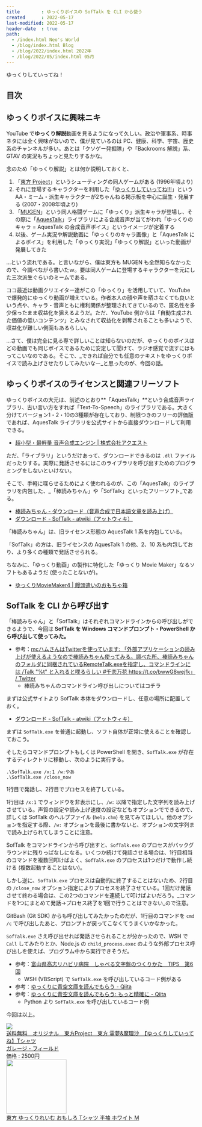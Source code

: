 ```yaml
---
title        : ゆっくりボイスの SofTalk を CLI から使う
created      : 2022-05-17
last-modified: 2022-05-17
header-date  : true
path:
  - /index.html Neo's World
  - /blog/index.html Blog
  - /blog/2022/index.html 2022年
  - /blog/2022/05/index.html 05月
---
```


ゆっくりしていってね！

## 目次

## ゆっくりボイスに興味ニキ

YouTube で**ゆっくり解説**動画を見るようになって久しい。政治や軍事系、時事ネタには全く興味がないので、僕が見ているのは PC、健康、科学、宇宙、歴史系のチャンネルが多い。あとは「クソゲー発掘隊」や「Backrooms 解説」系、GTAV の実況もちょっと見たりするかな。

念のため「ゆっくり解説」とは何か説明しておくと、

1. 「[東方 Project](https://ja.wikipedia.org/wiki/%E6%9D%B1%E6%96%B9Project)」というシューティングの同人ゲームがある (1996年頃より)
2. それに登場するキャラクターを利用した「[ゆっくりしていってね!!!](https://ja.wikipedia.org/wiki/%E3%82%86%E3%81%A3%E3%81%8F%E3%82%8A%E3%81%97%E3%81%A6%E3%81%84%E3%81%A3%E3%81%A6%E3%81%AD!!!)」という AA・ミーム・派生キャラクターが2ちゃんねる掲示板を中心に誕生・発展する (2007・2008年頃より)
3. 「[MUGEN](https://ja.wikipedia.org/wiki/M.U.G.E.N)」という同人格闘ゲームに「ゆっくり」派生キャラが登場し、その際に「[AquesTalk](https://www.a-quest.com/)」ライブラリによる合成音声が当てがわれ「ゆっくりのキャラ = AquesTalk の合成音声ボイス」というイメージが定着する
4. 以後、ゲーム実況や解説動画に「ゆっくりのキャラ画像」と「AquesTalk によるボイス」を利用した「ゆっくり実況」「ゆっくり解説」といった動画が発展してきた

…という流れである。と言いながら、僕は東方も MUGEN も全然知らなかったので、今調べながら書いたｗ。要は同人ゲームに登場するキャラクターを元にした三次派生ぐらいのミームである。

ココ最近は動画クリエイター達がこの「ゆっくり」を活用していて、YouTube で爆発的にゆっくり動画が増えている。作者本人の顔や声を晒さなくても良いという点や、キャラ・音声ともに権利関係が整理されてきているので、匿名性を多少保ったまま収益化を狙えるようだ。ただ、YouTube 側からは「自動生成された価値の低いコンテンツ」とみなされて収益化を剥奪されることも多いようで、収益化が難しい側面もあるらしい。

…さて、僕は完全に見る専で詳しいことは知らないのだが、ゆっくりのボイスはどの動画でも同じボイスであるために安定して聞けて、ラジオ感覚で流すにはもってこいなのである。そこで、_できれば自分でも任意のテキストをゆっくりボイスで読み上げさせたりしてみたいなー_と思ったのが、今回の話。

## ゆっくりボイスのライセンスと関連フリーソフト

ゆっくりボイスの大元は、前述のとおり**「AquesTalk」**という合成音声ライブラリ、古い言い方をすれば「Text-To-Speech」のライブラリである。大きく分けてバージョン1・2・10の3種類が存在しており、制限つきのフリーの評価版であれば、AquesTalk ライブラリを公式サイトから直接ダウンロードして利用できる。

- [超小型・最軽量 音声合成エンジン | 株式会社アクエスト](https://www.a-quest.com/)

ただ、「ライブラリ」というだけあって、ダウンロードできるのは `.dll` ファイルだったりする。実際に発話させるにはこのライブラリを呼び出すためのプログラミングをしないといけない。

そこで、手軽に喋らせるためによく使われるのが、この「AquesTalk」のライブラリを内包した、_「棒読みちゃん」や「SofTalk」といったフリーソフト_である。

- [棒読みちゃん - ダウンロード（音声合成で日本語文章を読み上げ）](https://chi.usamimi.info/Program/Application/BouyomiChan/)
- [ダウンロード - SofTalk - atwiki（アットウィキ）](https://w.atwiki.jp/softalk/pages/15.html)

「棒読みちゃん」は、旧ライセンス形態の AquesTalk 1 系を内包している。

「SofTalk」の方は、旧ライセンスの AquesTalk 1 の他、2、10 系も内包しており、より多くの種類で発話させられる。

ちなみに、「ゆっくり動画」の製作に特化した「ゆっくり Movie Maker」なるソフトもあるようだ (使ったことないが)。

- [ゆっくりMovieMaker4 | 饅頭遣いのおもちゃ箱](https://manjubox.net/ymm4/)

## SofTalk を CLI から呼び出す

「棒読みちゃん」と「SofTalk」はそれぞれコマンドラインからの呼び出しができるようで、今回は **SofTalk を Windows コマンドプロンプト・PowerShell から呼び出して使ってみた。**

- 参考：[mcハムさんはTwitterを使っています: 「外部アプリケーションの読み上げが使えるようなので棒読みちゃん使ってみる。調べた所、棒読みちゃんのフォルダに同梱されているRemoteTalk.exeを指定し、コマンドラインには /Talk "%t" と入れると喋るらしい #千恋万花 https://t.co/bwwG8wejfk」 / Twitter](https://twitter.com/mc_hum/status/759307529268584452)
  - 棒読みちゃんのコマンドライン呼び出しについてはコチラ

まずは公式サイトより SofTalk 本体をダウンロードし、任意の場所に配置しておく。

- [ダウンロード - SofTalk - atwiki（アットウィキ）](https://w.atwiki.jp/softalk/pages/15.html)

まずは `SofTalk.exe` を普通に起動し、ソフト自体が正常に使えることを確認しておこう。

そしたらコマンドプロンプトもしくは PowerShell を開き、`SofTalk.exe` が存在するディレクトリに移動し、次のように実行する。

```batch
.\SofTalk.exe /x:1 /w:やあ
.\SofTalk.exe /close_now
```

1行目で発話し、2行目でプロセスを終了している。

1行目は `/x:1` でウィンドウを非表示にし、`/w:` 以降で指定した文字列を読み上げさせている。声質の設定や読み上げ速度の設定などもオプションでできるので、詳しくは SofTalk のヘルプファイル (`help.chm`) を見てみてほしい。他のオプションを指定する際、`/w:` オプションを最後に書かないと、オプションの文字列まで読み上げられてしまうことに注意。

SofTalk をコマンドラインから呼び出すと、`SofTalk.exe` のプロセスがバックグラウンドに残りっぱなしになる。いくつか続けて発話させる場合は、1行目相当のコマンドを複数回叩けばよく、`SofTalk.exe` のプロセスは1つだけで動作し続ける (複数起動することはない)。

しかし逆に、`SofTalk.exe` プロセスは自動的に終了することはないため、2行目の `/close_now` オプション指定によりプロセスを終了させている。1回だけ発話させて終わる場合は、この2つのコマンドを連続して叩けばよいだろう。_コマンドを1つにまとめて発話→プロセス終了を1回で行うことはできない_ので注意。

GitBash (Git SDK) からも呼び出してみたかったのだが、1行目のコマンドを `cmd /c` で呼び出したあと、プロンプトが戻ってこなくてうまくいかなかった。

`SofTalk.exe` さえ呼び出せれば発話させられることが分かったので、WSH で `Call` してみたりとか、Node.js の `child_process.exec` のような外部プロセス呼び出しを使えば、プログラム中から実行できそうだ。

- 参考：[富山県高志リハビリ病院　しゃべる文字盤のつくりかた　TIPS　第6回](https://toyama-rt.github.io/how_to_make/How_to_make_TIPS_6.html)
  - WSH (VBScript) で `SofTalk.exe` を呼び出しているコード例がある
- 参考：[ゆっくりに青空文庫を読んでもらう - Qiita](https://qiita.com/Mechanetai/items/6bdc2710d3a507703ef1)
- 参考：[ゆっくりに青空文庫を読んでもらう: もっと精確に - Qiita](https://qiita.com/Mechanetai/items/f3e1b58f8c5549e2f31b)
  - Python より `SofTalk.exe` を呼び出しているコード例

今回は以上。

<div class="ad-rakuten">
  <div class="ad-rakuten-image">
    <a href="https://hb.afl.rakuten.co.jp/hgc/g00sjv32.waxycb1c.g00sjv32.waxyd711/?pc=https%3A%2F%2Fitem.rakuten.co.jp%2Fgaragefield%2F10000024%2F&amp;m=http%3A%2F%2Fm.rakuten.co.jp%2Fgaragefield%2Fi%2F10000024%2F">
      <img src="https://thumbnail.image.rakuten.co.jp/@0_mall/garagefield/cabinet/05293259/imgrc0070829268.jpg?_ex=128x128">
    </a>
  </div>
  <div class="ad-rakuten-info">
    <div class="ad-rakuten-title">
      <a href="https://hb.afl.rakuten.co.jp/hgc/g00sjv32.waxycb1c.g00sjv32.waxyd711/?pc=https%3A%2F%2Fitem.rakuten.co.jp%2Fgaragefield%2F10000024%2F&amp;m=http%3A%2F%2Fm.rakuten.co.jp%2Fgaragefield%2Fi%2F10000024%2F">送料無料　オリジナル　東方Project　東方 霊夢&amp;魔理沙　【ゆっくりしていってね】Tシャツ</a>
    </div>
    <div class="ad-rakuten-shop">
      <a href="https://hb.afl.rakuten.co.jp/hgc/g00sjv32.waxycb1c.g00sjv32.waxyd711/?pc=https%3A%2F%2Fwww.rakuten.co.jp%2Fgaragefield%2F&amp;m=http%3A%2F%2Fm.rakuten.co.jp%2Fgaragefield%2F">ガレージ・フィールド</a>
    </div>
    <div class="ad-rakuten-price">価格 : 2500円</div>
  </div>
</div>

<div class="ad-amazon">
  <div class="ad-amazon-image">
    <a href="https://www.amazon.co.jp/dp/B09XBJNWZ4?tag=neos21-22&amp;linkCode=osi&amp;th=1&amp;psc=1">
      <img src="https://m.media-amazon.com/images/I/31uNJOnF12L._SL160_.jpg" width="160" height="144">
    </a>
  </div>
  <div class="ad-amazon-info">
    <div class="ad-amazon-title">
      <a href="https://www.amazon.co.jp/dp/B09XBJNWZ4?tag=neos21-22&amp;linkCode=osi&amp;th=1&amp;psc=1">東方 ゆっくりれいむ おもしろ Tシャツ 半袖 ホワイト M</a>
    </div>
  </div>
</div>
